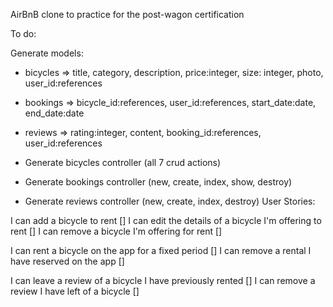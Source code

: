 AirBnB clone to practice for the post-wagon certification

To do:

Generate models:
- bicycles => title, category, description, price:integer, size: integer, photo, user_id:references
- bookings => bicycle_id:references, user_id:references, start_date:date, end_date:date
- reviews => rating:integer, content, booking_id:references, user_id:references

- Generate bicycles controller (all 7 crud actions)
- Generate bookings controller (new, create, index, show, destroy)
- Generate reviews controller (new, create, index, destroy)
User Stories:

I can add a bicycle to rent []
I can edit the details of a bicycle I'm offering to rent []
I can remove a bicycle I'm offering for rent []

I can rent a bicycle on the app for a fixed period []
I can remove a rental I have reserved on the app []

I can leave a review of a bicycle I have previously rented []
I can remove a review I have left of a bicycle []
